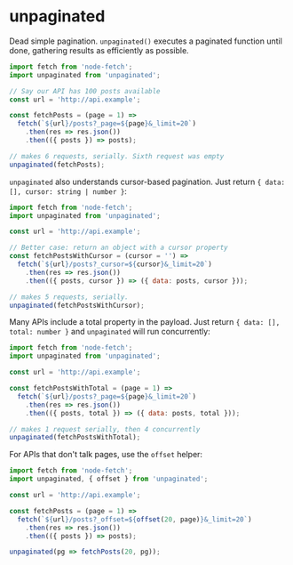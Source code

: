 # unpaginated

Dead simple pagination. `unpaginated()` executes a paginated function until done, gathering results as efficiently as possible.

```js
import fetch from 'node-fetch';
import unpaginated from 'unpaginated';

// Say our API has 100 posts available
const url = 'http://api.example';

const fetchPosts = (page = 1) =>
  fetch(`${url}/posts?_page=${page}&_limit=20`)
    .then(res => res.json())
    .then(({ posts }) => posts);

// makes 6 requests, serially. Sixth request was empty
unpaginated(fetchPosts);
```

`unpaginated` also understands cursor-based pagination. Just return `{ data: [], cursor: string | number }`:
```js
import fetch from 'node-fetch';
import unpaginated from 'unpaginated';

const url = 'http://api.example';

// Better case: return an object with a cursor property
const fetchPostsWithCursor = (cursor = '') =>
  fetch(`${url}/posts?_cursor=${cursor}&_limit=20`)
    .then(res => res.json())
    .then(({ posts, cursor }) => ({ data: posts, cursor }));

// makes 5 requests, serially.
unpaginated(fetchPostsWithCursor);
```

Many APIs include a total property in the payload. Just return `{ data: [], total: number }` and `unpaginated` will run concurrently:
```js
import fetch from 'node-fetch';
import unpaginated from 'unpaginated';

const url = 'http://api.example';

const fetchPostsWithTotal = (page = 1) =>
  fetch(`${url}/posts?_page=${page}&_limit=20`)
    .then(res => res.json())
    .then(({ posts, total }) => ({ data: posts, total }));

// makes 1 request serially, then 4 concurrently
unpaginated(fetchPostsWithTotal);
```

For APIs that don't talk pages, use the `offset` helper:
```js
import fetch from 'node-fetch';
import unpaginated, { offset } from 'unpaginated';

const url = 'http://api.example';

const fetchPosts = (page = 1) =>
  fetch(`${url}/posts?_offset=${offset(20, page)}&_limit=20`)
    .then(res => res.json())
    .then(({ posts }) => posts);

unpaginated(pg => fetchPosts(20, pg));
```
